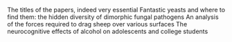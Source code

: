 The titles of the papers, indeed very essential 
    Fantastic yeasts and where to find them: the hidden diversity of dimorphic fungal pathogens
    An analysis of the forces required to drag sheep over various surfaces
    The neurocognitive effects of alcohol on adolescents and college students
